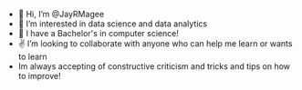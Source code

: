- 👋 Hi, I’m @JayRMagee
- 👀 I’m interested in data science and data analytics
- 🌱 I have a Bachelor's in computer science! 
- ✌ I’m looking to collaborate with anyone who can help me learn or wants to learn
- Im always accepting of constructive criticism and tricks and tips on how to improve!

<!---
JayRMagee/JayRMagee is a ✨ special ✨ repository because its `README.md` (this file) appears on your GitHub profile.
You can click the Preview link to take a look at your changes.
--->
